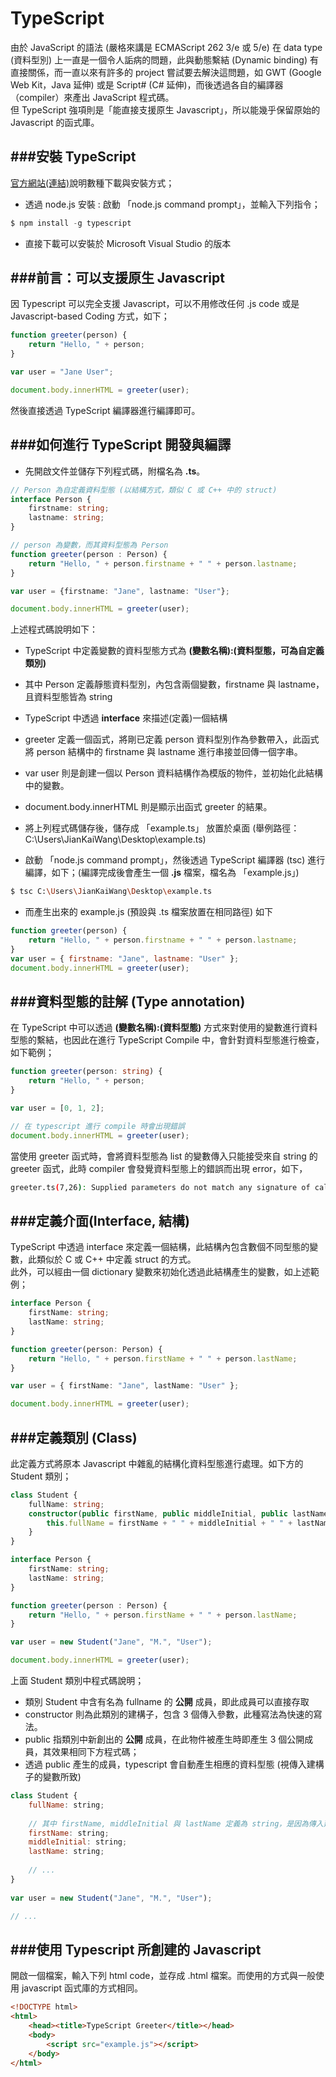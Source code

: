 # TypeScript

<script type="text/javascript" src="../js/general.js"></script>

由於 JavaScript 的語法 (嚴格來講是 ECMAScript 262 3/e 或 5/e) 在 data type (資料型別) 上一直是一個令人詬病的問題，此與動態繫結 (Dynamic binding) 有直接關係，而一直以來有許多的 project 嘗試要去解決這問題，如 GWT (Google Web Kit，Java 延伸) 或是 Script# (C# 延伸)，而後透過各自的編譯器（compiler）來產出 JavaScript 程式碼。<br>
但 TypeScript 強項則是「能直接支援原生 Javascript」，所以能幾乎保留原始的 Javascript 的函式庫。

###安裝 TypeScript
---
[官方網站(連結)](http://www.typescriptlang.org/)說明數種下載與安裝方式；
* 透過 node.js 安裝 : 啟動 「node.js command prompt」，並輸入下列指令；

```node.js
$ npm install -g typescript
```

* 直接下載可以安裝於 Microsoft Visual Studio 的版本

###前言：可以支援原生 Javascript
---
因 Typescript 可以完全支援 Javascript，可以不用修改任何 .js code 或是 Javascript-based Coding 方式，如下；

```Javascript
function greeter(person) {
    return "Hello, " + person;
}

var user = "Jane User";

document.body.innerHTML = greeter(user);
```

然後直接透過 TypeScript 編譯器進行編譯即可。

###如何進行 TypeScript 開發與編譯
---
* 先開啟文件並儲存下列程式碼，附檔名為 **.ts**。

```Typescript
// Person 為自定義資料型態 (以結構方式，類似 C 或 C++ 中的 struct)
interface Person {
    firstname: string;
    lastname: string;
}

// person 為變數，而其資料型態為 Person
function greeter(person : Person) {
    return "Hello, " + person.firstname + " " + person.lastname;
}

var user = {firstname: "Jane", lastname: "User"};

document.body.innerHTML = greeter(user);
```

上述程式碼說明如下：
* TypeScript 中定義變數的資料型態方式為 **(變數名稱):(資料型態，可為自定義類別)**
* 其中 Person 定義靜態資料型別，內包含兩個變數，firstname 與 lastname，且資料型態皆為 string
* TypeScript 中透過 **interface** 來描述(定義)一個結構
* greeter 定義一個函式，將剛已定義 person 資料型別作為參數帶入，此函式將 person 結構中的 firstname 與 lastname 進行串接並回傳一個字串。
* var user 則是創建一個以 Person 資料結構作為模版的物件，並初始化此結構中的變數。
* document.body.innerHTML 則是顯示出函式 greeter 的結果。

* 將上列程式碼儲存後，儲存成 「example.ts」 放置於桌面 (舉例路徑：C:\Users\JianKaiWang\Desktop\example.ts)

* 啟動 「node.js command prompt」，然後透過 TypeScript 編譯器 (tsc) 進行編譯，如下；(編譯完成後會產生一個 **.js** 檔案，檔名為 「example.js」)

```Bash
$ tsc C:\Users\JianKaiWang\Desktop\example.ts
```

* 而產生出來的 example.js (預設與 .ts 檔案放置在相同路徑) 如下

```Javascript
function greeter(person) {
    return "Hello, " + person.firstname + " " + person.lastname;
}
var user = { firstname: "Jane", lastname: "User" };
document.body.innerHTML = greeter(user);
```

###資料型態的註解 (Type annotation)
---
在 TypeScript 中可以透過 **(變數名稱):(資料型態)** 方式來對使用的變數進行資料型態的繫結，也因此在進行 TypeScript Compile 中，會針對資料型態進行檢查，如下範例；

```Typescript
function greeter(person: string) {
    return "Hello, " + person;
}

var user = [0, 1, 2];

// 在 typescript 進行 compile 時會出現錯誤
document.body.innerHTML = greeter(user); 
```

當使用 greeter 函式時，會將資料型態為 list 的變數傳入只能接受來自 string 的 greeter 函式，此時 compiler 會發覺資料型態上的錯誤而出現 error，如下，

```Bash
greeter.ts(7,26): Supplied parameters do not match any signature of call target
```

###定義介面(Interface, 結構)
---
TypeScript 中透過 interface 來定義一個結構，此結構內包含數個不同型態的變數，此類似於 C 或 C++ 中定義 struct 的方式。<br>
此外，可以經由一個 dictionary 變數來初始化透過此結構產生的變數，如上述範例；

```Typescript
interface Person {
    firstName: string;
    lastName: string;
}

function greeter(person: Person) {
    return "Hello, " + person.firstName + " " + person.lastName;
}

var user = { firstName: "Jane", lastName: "User" };

document.body.innerHTML = greeter(user);
```

###定義類別 (Class)
---
此定義方式將原本 Javascript 中雜亂的結構化資料型態進行處理。如下方的 Student 類別；

```Typescript
class Student {
    fullName: string;
    constructor(public firstName, public middleInitial, public lastName) {
        this.fullName = firstName + " " + middleInitial + " " + lastName;
    }
}

interface Person {
    firstName: string;
    lastName: string;
}

function greeter(person : Person) {
    return "Hello, " + person.firstName + " " + person.lastName;
}

var user = new Student("Jane", "M.", "User");

document.body.innerHTML = greeter(user);
```

上面 Student 類別中程式碼說明；
* 類別 Student 中含有名為 fullname 的 **公開** 成員，即此成員可以直接存取
* constructor 則為此類別的建構子，包含 3 個傳入參數，此種寫法為快速的寫法。
* public 指類別中新創出的 **公開** 成員，在此物件被產生時即產生 3 個公開成員，其效果相同下方程式碼；
* 透過 public 產生的成員，typescript 會自動產生相應的資料型態 (視傳入建構子的變數所致)

```Javascript
class Student {
    fullName: string;
    
    // 其中 firstName, middleInitial 與 lastName 定義為 string，是因為傳入建構子的變數為字串所致
    firstName: string;
    middleInitial: string;
    lastName: string;
    
    // ...
}
    
var user = new Student("Jane", "M.", "User");

// ...
```

###使用 Typescript 所創建的 Javascript
---
開啟一個檔案，輸入下列 html code，並存成 .html 檔案。而使用的方式與一般使用 javascript 函式庫的方式相同。

```html
<!DOCTYPE html>
<html>
    <head><title>TypeScript Greeter</title></head>
    <body>
        <script src="example.js"></script>
    </body>
</html>
```










